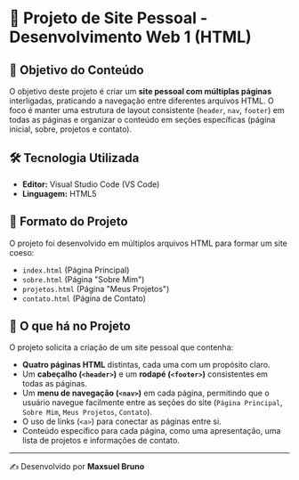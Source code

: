 # 📘 Projeto de Site Pessoal - Desenvolvimento Web 1 (HTML)

## 🎯 Objetivo do Conteúdo

O objetivo deste projeto é criar um **site pessoal com múltiplas páginas** interligadas, praticando a navegação entre diferentes arquivos HTML. O foco é manter uma estrutura de layout consistente (`header`, `nav`, `footer`) em todas as páginas e organizar o conteúdo em seções específicas (página inicial, sobre, projetos e contato).

## 🛠️ Tecnologia Utilizada

- **Editor:** Visual Studio Code (VS Code)
- **Linguagem:** HTML5

## 📂 Formato do Projeto

O projeto foi desenvolvido em múltiplos arquivos HTML para formar um site coeso:

- `index.html` (Página Principal)
- `sobre.html` (Página "Sobre Mim")
- `projetos.html` (Página "Meus Projetos")
- `contato.html` (Página de Contato)

## 📝 O que há no Projeto

O projeto solicita a criação de um site pessoal que contenha:

- **Quatro páginas HTML** distintas, cada uma com um propósito claro.
- Um **cabeçalho (`<header>`)** e um **rodapé (`<footer>`)** consistentes em todas as páginas.
- Um **menu de navegação (`<nav>`)** em cada página, permitindo que o usuário navegue facilmente entre as seções do site (`Página Principal`, `Sobre Mim`, `Meus Projetos`, `Contato`).
- O uso de links (`<a>`) para conectar as páginas entre si.
- Conteúdo específico para cada página, como uma apresentação, uma lista de projetos e informações de contato.

---

✍️ Desenvolvido por **Maxsuel Bruno**

